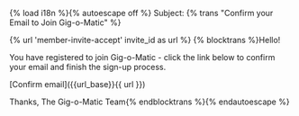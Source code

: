 {% load i18n %}{% autoescape off %}
Subject: {% trans "Confirm your Email to Join Gig-o-Matic" %}

{% url 'member-invite-accept' invite_id as url %}
{% blocktrans %}Hello!

You have registered to join Gig-o-Matic - click the link below to confirm your email and finish the sign-up process.

[Confirm email]({{url_base}}{{ url }})

Thanks,
The Gig-o-Matic Team{% endblocktrans %}{% endautoescape %}
